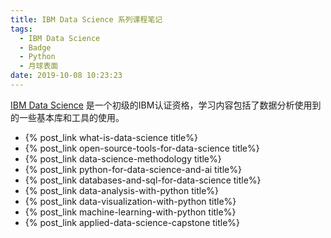 ```yaml
---
title: IBM Data Science 系列课程笔记
tags:
  - IBM Data Science
  - Badge
  - Python
  - 月球表面
date: 2019-10-08 10:23:23
---
```


[IBM Data Science](https://www.coursera.org/professional-certificates/ibm-data-science) 是一个初级的IBM认证资格，学习内容包括了数据分析使用到的一些基本库和工具的使用。

 * {% post_link what-is-data-science  title%}
 * {% post_link open-source-tools-for-data-science  title%}
 * {% post_link data-science-methodology  title%}
 * {% post_link python-for-data-science-and-ai  title%}
 * {% post_link databases-and-sql-for-data-science  title%}
 * {% post_link data-analysis-with-python  title%}
 * {% post_link data-visualization-with-python  title%}
 * {% post_link machine-learning-with-python  title%}
 * {% post_link applied-data-science-capstone  title%}
